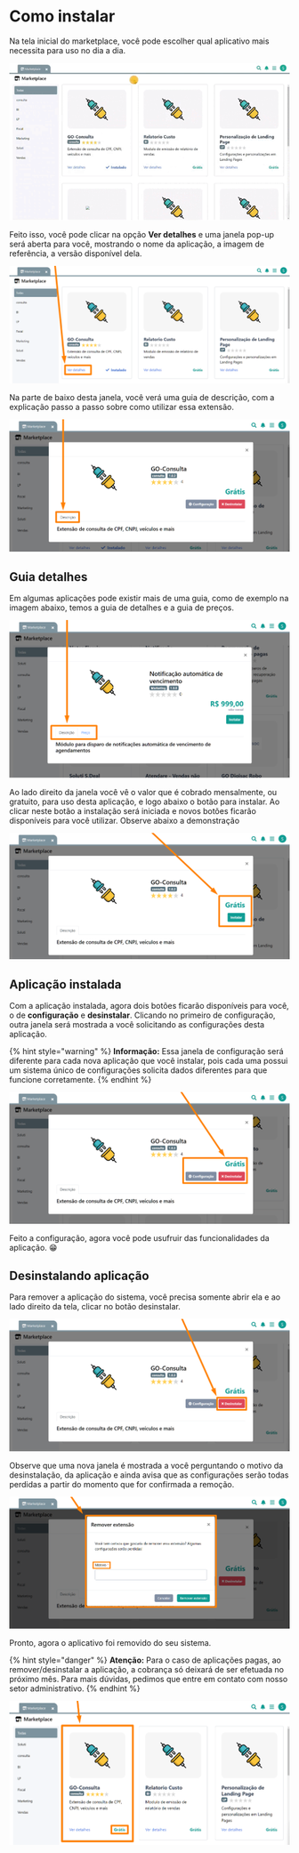 # Como instalar

Na tela inicial do marketplace, você pode escolher qual aplicativo mais necessita para uso no dia a dia. 

![](/erp-v2/assets/marketplace/tela_marketplace_inicio.gif)

Feito isso, você pode clicar na opção **Ver detalhes** e uma janela pop-up será aberta para você, mostrando o nome da aplicação, a imagem de referência, a versão disponível dela.

![](/erp-v2/assets/marketplace/tela_marketplace_btn_detalhes.png)

Na parte de baixo desta janela, você verá uma guia de descrição, com a explicação passo a passo sobre como utilizar essa extensão.

![](/erp-v2/assets/marketplace/tela_marketplace_app_descricao.png)

## Guia detalhes

Em algumas aplicações pode existir mais de uma guia, como de exemplo na imagem abaixo, temos a guia de detalhes e a guia de preços.

![](/erp-v2/assets/marketplace/tela_marketplace_app_descricao_guias.png)

Ao lado direito da janela você vê o valor que é cobrado mensalmente, ou gratuito, para uso desta aplicação, e logo abaixo o botão para instalar. Ao clicar neste botão a instalação será iniciada e novos botões ficarão disponíveis para você utilizar. Observe abaixo a demonstração

![](/erp-v2/assets/marketplace/tela_marketplace_app_valor.png)

## Aplicação instalada

Com a aplicação instalada, agora dois botões ficarão disponíveis para você, o de **configuração** e **desinstalar**. Clicando no primeiro de configuração, outra janela será mostrada a você solicitando as configurações desta aplicação.

{% hint style="warning" %}
**Informação:** Essa janela de configuração será diferente para cada nova aplicação que você instalar, pois cada uma possui um sistema único de configurações solicita dados diferentes para que funcione corretamente.
{% endhint %}

![](/erp-v2/assets/marketplace/tela_marketplace_app_instalado.png)

Feito a configuração, agora você pode usufruir das funcionalidades da aplicação. 😁

## Desinstalando aplicação

Para remover a aplicação do sistema, você precisa somente abrir ela e ao lado direito da tela, clicar no botão desinstalar.

![](/erp-v2/assets/marketplace/tela_marketplace_app_desinstalado.png)

Observe que uma nova janela é mostrada a você perguntando o motivo da desinstalação, da aplicação e ainda avisa que as configurações serão todas perdidas a partir do momento que for confirmada a remoção.

![](/erp-v2/assets/marketplace/tela_marketplace_app_desinstalado_msg.png)

Pronto, agora o aplicativo foi removido do seu sistema.

{% hint style="danger" %}
**Atenção:** Para o caso de aplicações pagas, ao remover/desinstalar a aplicação, a cobrança só deixará de ser efetuada no próximo mês. Para mais dúvidas, pedimos que entre em contato com nosso setor administrativo.
{% endhint %}

![](/erp-v2/assets/marketplace/tela_marketplace_app_visualizando.png)